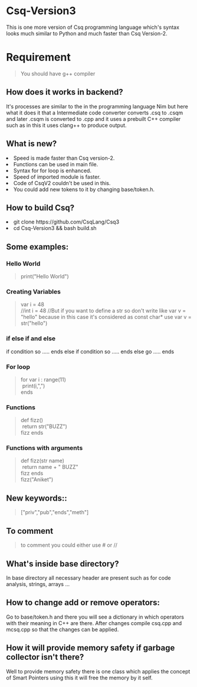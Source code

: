 # Csq-Version3
This is one more version of Csq programming language which's syntax looks much similar to Python and much faster than Csq Version-2.

# Requirement
> You should have g++ compiler

## How does it works in backend?
It's processes are similar to the in the programming language Nim but here what it does it that a Intermediate code converter converts .csq to .csqm and later .csqm is converted to .cpp and it uses a prebuilt C++ compiler such as in this it uses clang++ to produce output.
## What is new?
<li>Speed is made faster than Csq version-2.</li>
<li>Functions can be used in main file.</li>
<li>Syntax for for loop is enhanced.</li>
<li>Speed of imported module is faster.</li>
<li>Code of CsqV2 couldn't be used in this.</li>
<li>You could add new tokens to it by changing base/token.h.</li>

## How to build Csq?
<li> git clone https://github.com/CsqLang/Csq3 </li>
<li> cd Csq-Version3 && bash build.sh</li>

## Some examples:

<h3>Hello World</h3>

> print("Hello World")

<h3>Creating Variables</h3>

> var i = 48 <br>
  //int i = 48
  //But if you want to define a str so don't write like var v = "hello" because in this case it's considered as const char* use var v = str("hello")
  
<h3>if else if and else</h3>
if condition so
  .....
ends
else if condition so
  .....
ends
else go
  .....
ends
<h3>For loop</h3>

> for var i : range(11)<br>
  &nbsp;print(i,",") <br>
  ends
  
 <h3>Functions</h3>

> def fizz()<br>
    &nbsp;return str("BUZZ")<br>
  fizz ends<br>


 <h3>Functions with arguments</h3>

> def fizz(str name)<br>
    &nbsp;return name + " BUZZ"<br>
  fizz ends<br>
  fizz("Aniket")<br>
  
  
## New keywords::
> ["priv","pub","ends","meth"]
## To comment 
> to comment you could either use # or //
## What's inside base directory?
In base directory all necessary header are present such as for code analysis, strings, arrays ...
## How to change add or remove operators:
Go to base/token.h and there you will see a dictionary in which operators with their meaning in C++ are there. After changes compile csq.cpp and mcsq.cpp so that the changes can be applied.

## How it will provide memory safety if garbage collector isn't there?
Well to provide memory safety there is one class which applies the concept of Smart Pointers using this it will free the memory by it self.
